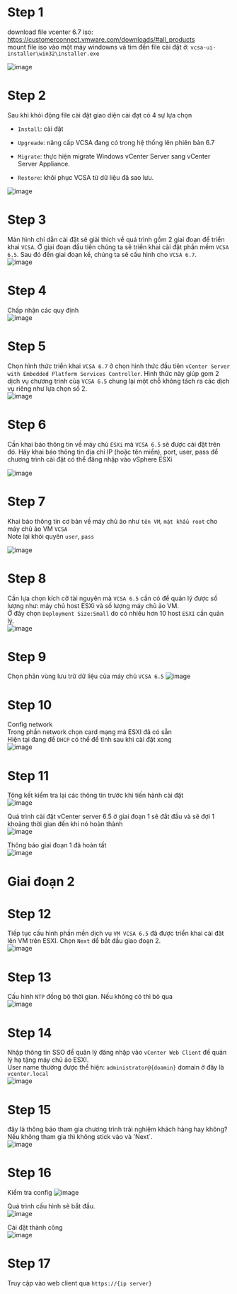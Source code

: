# Step 1 
download file vcenter 6.7 iso: https://customerconnect.vmware.com/downloads/#all_products  
mount file iso vào một máy windowns và tìm đến file cài đặt ở: `vcsa-ui-installer\win32\installer.exe`  

![image](https://github.com/HuyPham01/docs/assets/96679595/a693ab5f-72ed-4d0f-95cc-023194f82d74)  
# Step 2 
Sau khi khỏi động file cài đặt giao diện cài đạt có 4 sự lựa chọn  
- `Install`: cài đặt

- `Upgreade`: nâng cấp VCSA đang có trong hệ thống lên phiên bản 6.7  

- `Migrate`: thực hiện migrate Windows vCenter Server sang vCenter Server Appliance.  

- `Restore`: khôi phục VCSA từ dữ liệu đã sao lưu.

![image](https://github.com/HuyPham01/docs/assets/96679595/1c8becb4-9563-4dac-92e8-355e62c8ed9c)  
# Step 3
Màn hình chỉ dẫn cài đặt sẽ giải thích về quá trình gồm 2 giai đoạn để triển khai `VCSA`. Ở giai đoạn đầu tiên chúng ta sẽ triển khai cài đặt phần mềm `VCSA 6.5`. Sau đó đến giai đoạn kế, chúng ta sẽ cấu hình cho `VCSA 6.7`.  
![image](https://github.com/HuyPham01/docs/assets/96679595/f85a811b-299d-46f9-8f9f-498a0ad954ac)  

# Step 4
Chấp nhận các quy định  
![image](https://github.com/HuyPham01/docs/assets/96679595/aec62593-8688-44ea-81fd-cef8f0946271)  
# Step 5
Chọn hình thức triển khai `VCSA 6.7` ở chọn hình thức đầu tiên `vCenter Server with Embedded Platform Services Controller`. Hình thức này giúp gom 2 dịch vụ chương trình của `VCSA 6.5` chung lại một chỗ không tách ra các dịch vụ riêng  như lựa chọn số 2.  
![image](https://github.com/HuyPham01/docs/assets/96679595/30daa014-04d5-4f80-b469-0895e67e84ce)  
# Step 6 
Cần khai báo thông tin về máy chủ `ESXi`  mà `VCSA 6.5` sẽ được cài đặt trên đó. Hãy khai báo thông tin địa chỉ IP (hoặc tên miền), port, user, pass để chương trình cài đặt có thể đăng nhập vào vSphere ESXi  

![image](https://github.com/HuyPham01/docs/assets/96679595/055c12d2-b434-4269-ae18-268236aea20d)  

# Step 7

Khai báo thông tin cơ bản về máy chủ ảo như `tên VM`, `mật khẩu root` cho máy chủ ảo VM `VCSA`  
Note lại khỏi quyên `user`, `pass`  

![image](https://github.com/HuyPham01/docs/assets/96679595/31480b9d-8a7a-4fc6-b5dd-db8f699f62df)  

# Step 8
Cần lựa chọn kích cỡ tài nguyên mà `VCSA 6.5`  cần có để quản lý được số lượng như: máy chủ host ESXi và số lượng máy chủ ảo VM.   
Ở đây chọn `Deployment Size:Small` do có nhiều hơn 10 host `ESXI` cần quản lý.  
![image](https://github.com/HuyPham01/docs/assets/96679595/2382590f-0d69-4bf6-9f2c-cd7d1a282a3b)  

# Step 9
Chọn phân vùng lưu trữ dữ liệu của máy chủ `VCSA 6.5`
![image](https://github.com/HuyPham01/docs/assets/96679595/95ac22f6-7ff3-4e74-a1b0-7f5f69fd273b)  

# Step 10 
Config network   
Trong phần network chọn card mạng mà ESXI đã có sẵn  
Hiện tại đang để `DHCP` có thể để tĩnh sau khi cài đặt xong  
![image](https://github.com/HuyPham01/docs/assets/96679595/caf3befb-581e-4bdd-8fe0-e3f3394da6c4)  

# Step 11
Tông kết kiểm tra lại các thông tin trước khi tiến hành cài đặt  
![image](https://github.com/HuyPham01/docs/assets/96679595/c0451cc2-052d-4936-a97f-97056474a316)  

Quá trình cài đặt vCenter server 6.5 ở giai đoạn 1 sẽ đắt đầu và sẽ đợi 1 khoảng thời gian đến khi nó hoàn thành  
![image](https://github.com/HuyPham01/docs/assets/96679595/760521d6-45bc-40b0-89ec-ab140c4fbade)  

Thông báo giai đoạn 1 đã hoàn tất  
![image](https://github.com/HuyPham01/docs/assets/96679595/347e4b4b-221b-4fe2-99f6-617255e843a7)  

# Giai đoạn 2

# Step 12
Tiếp tục cấu hình phần mền dịch vụ `VM VCSA 6.5` đã được triển khai cài đăt lên VM trên ESXI. Chọn `Next` để bắt đầu giao đoạn 2.    
![image](https://github.com/HuyPham01/docs/assets/96679595/e2398790-9b9e-44e1-bfb1-51fc9838a3b6)  

# Step 13
Cấu hình `NTP` đồng bộ thời gian. Nếu không có thì bỏ qua  
![image](https://github.com/HuyPham01/docs/assets/96679595/24c1ea3c-8c3e-4a87-aa89-b31c2c8518d4)  

# Step 14
Nhập thông tin SSO để quản lý đăng nhập vào `vCenter Web Client` để quản lý hạ tậng máy chủ ảo ESXI.  
User name thường được thể hiện: `administrator@{doamin}` domain ở đây là `vcenter.local`  
![image](https://github.com/HuyPham01/docs/assets/96679595/3170ad91-4380-4f01-a565-f145c98b4932)  

# Step 15
đây là thông báo tham gia chương trình trải nghiệm khách hàng hay không? Nếu không tham gia thì không stick vào và 'Next`.  
![image](https://github.com/HuyPham01/docs/assets/96679595/08a4f22d-62b4-4aae-bbf1-cc2189f9d4aa)  

# Step 16
Kiểm tra config 
![image](https://github.com/HuyPham01/docs/assets/96679595/662faa75-83b3-44b2-b966-6e3324110119)  

Quá trình cấu hình sẽ bắt đầu.  
![image](https://github.com/HuyPham01/docs/assets/96679595/08f2733a-5d59-4ab0-95dc-f8123fdfe4ab)  

Cài đặt thành công  
![image](https://github.com/HuyPham01/docs/assets/96679595/7d107838-818f-4c15-ba92-bc08d709c2bd)  
# Step 17
Truy cập vào web client qua `https://{ip server}`
